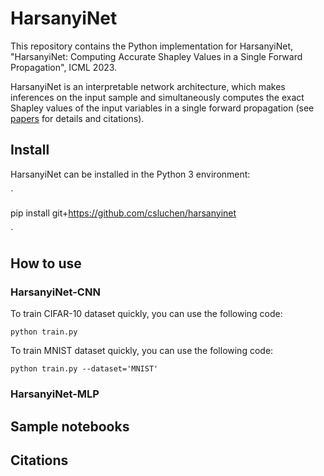 # HarsanyiNet
This repository contains the Python implementation for HarsanyiNet, "HarsanyiNet: Computing Accurate Shapley Values in a Single Forward Propagation", ICML 2023.

HarsanyiNet is an interpretable network architecture, which makes inferences on the input sample and simultaneously computes the exact Shapley values of the input variables in a single forward propagation (see [papers]() for details and citations).

## Install
HarsanyiNet can be installed in the Python 3 environment:

`

pip install git+https://github.com/csluchen/harsanyinet

`



## How to use
### HarsanyiNet-CNN
To train CIFAR-10 dataset quickly, you can use the following code:

`
python train.py
`

To train MNIST dataset quickly, you can use the following code:

`python train.py --dataset='MNIST'`


### HarsanyiNet-MLP




## Sample notebooks




## Citations
